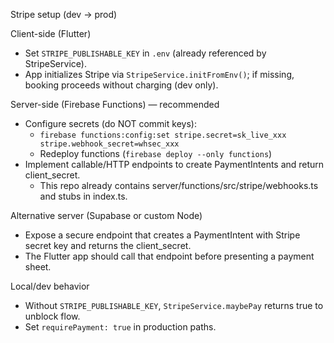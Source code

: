 Stripe setup (dev → prod)

Client-side (Flutter)
- Set `STRIPE_PUBLISHABLE_KEY` in `.env` (already referenced by StripeService).
- App initializes Stripe via `StripeService.initFromEnv()`; if missing, booking proceeds without charging (dev only).

Server-side (Firebase Functions) — recommended
- Configure secrets (do NOT commit keys):
  - `firebase functions:config:set stripe.secret=sk_live_xxx stripe.webhook_secret=whsec_xxx`
  - Redeploy functions (`firebase deploy --only functions`)
- Implement callable/HTTP endpoints to create PaymentIntents and return client_secret.
  - This repo already contains server/functions/src/stripe/webhooks.ts and stubs in index.ts.

Alternative server (Supabase or custom Node)
- Expose a secure endpoint that creates a PaymentIntent with Stripe secret key and returns the client_secret.
- The Flutter app should call that endpoint before presenting a payment sheet.

Local/dev behavior
- Without `STRIPE_PUBLISHABLE_KEY`, `StripeService.maybePay` returns true to unblock flow.
- Set `requirePayment: true` in production paths.

